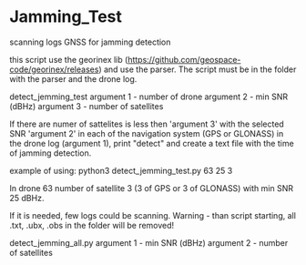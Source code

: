 # Jamming_Test
scanning logs GNSS for jamming detection

this script use the georinex lib (https://github.com/geospace-code/georinex/releases) and use the parser.
The script must be in the folder with the parser and the drone log.

detect_jemming_test
argument 1 - number of drone
argument 2 - min SNR (dBHz)
argument 3 - number of satellites

If there are numer of sattelites is less then 'argument 3' with the selected SNR 'argument 2' in each of the navigation system (GPS or GLONASS) in the drone log (argument 1), print "detect" and create a text file with the time of jamming detection.

example of using:
python3 detect_jemming_test.py 63 25 3

In drone 63 number of satellite 3 (3 of GPS or 3 of GLONASS) with min SNR 25 dBHz.

If it is needed, few logs could be scanning. 
Warning - than script starting, all .txt, .ubx, .obs in the folder will be removed!

detect_jemming_all.py
argument 1 - min SNR (dBHz)
argument 2 - number of satellites
